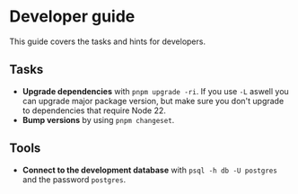 # Developer guide

This guide covers the tasks and hints for developers.

## Tasks

- **Upgrade dependencies** with `pnpm upgrade -ri`. If you use `-L` aswell you can upgrade major package version, but make sure you don't upgrade to dependencies that require Node 22.
- **Bump versions** by using `pnpm changeset`.

## Tools

- **Connect to the development database** with `psql -h db -U postgres` and the password `postgres`.
